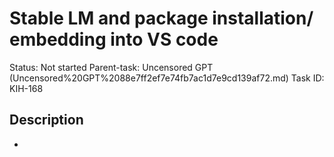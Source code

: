 # Stable LM and package installation/ embedding into VS code

Status: Not started
Parent-task: Uncensored GPT (Uncensored%20GPT%2088e7ff2ef7e74fb7ac1d7e9cd139af72.md)
Task ID: KIH-168

## Description

-